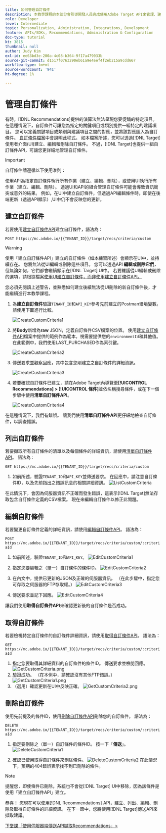```yaml
---
title: 如何管理自訂條件
description: 本教學課程的本部分會引導開發人員完成使用Adobe Target API來管理、建立、列出、編輯、取得和刪除Adobe Target Recommendations條件所需的步驟。
role: Developer
level: Intermediate
topic: Personalization, Administration, Integrations, Development
feature: APIs/SDKs, Recommendations, Administration & Configuration
doc-type: tutorial
kt: 3815
thumbnail: null
author: Judy Kim
exl-id: ee63bd3e-200a-4c08-b364-9f17a479033b
source-git-commit: d1517f0763290eb61a9e4eef4f2eb215a9cdd667
workflow-type: tm+mt
source-wordcount: '941'
ht-degree: 1%

---
```


# 管理自訂條件

有時，[!DNL Recommendations]提供的演算法無法呈現您要促銷的特定項目。 在這種情況下，自訂條件可讓您為指定的關鍵項目或類別提供一組特定的建議項目。 您可以定義關鍵項目或類別與建議項目之間的對應，並將該對應匯入為自訂條件。 [自訂條件檔案](https://experienceleague.adobe.com/docs/target/using/recommendations/criteria/recommendations-csv.html?lang=en)中會說明此程式。 如本檔案所述，您可以透過[!DNL Target]使用者介面(UI)建立、編輯和刪除自訂條件。 不過，[!DNL Target]也提供一組自訂條件API，可讓您更詳細地管理自訂條件。

>[!IMPORTANT]
>
>自訂條件請遵循以下使用准則：
>
> 使用API為指定自訂條件執行所有作業（建立、編輯、刪除），或使用UI執行所有作業（建立、編輯、刪除）。 透過UI和API的組合管理自訂條件可能會導致資訊衝突或意外的結果。 例如，在UI中建立自訂條件，但透過API編輯條件時，即使在後端更新（透過API顯示）,UI中仍不會反映您的更新。

## 建立自訂條件

若要使用[建立自訂條件API](https://developers.adobetarget.com/api/recommendations/#operation/createCriteriaCustom)建立自訂條件，語法為：

`POST https://mc.adobe.io/{{TENANT_ID}}/target/recs/criteria/custom`

>[!WARNING]
>
>使用「建立自訂條件API」建立的自訂條件（如本練習所述）會顯示在UI中，並持續存在。 您將無法從UI編輯或刪除這些項目。 您可以透過API **編輯或刪除它們**，但無論如何，它們都會繼續顯示在[!DNL Target] UI中。 若要維護從UI編輯或刪除的選項，請根據檔案[使用UI建立自訂條件，而非使用建立自訂條件API。](https://experienceleague.adobe.com/docs/target/using/recommendations/criteria/recommendations-csv.html?lang=en)

您必須先閱讀上述警告，並熟悉如何建立後續無法從UI刪除的新自訂條件後，才能繼續進行本教學課程。

1. 為&#x200B;**建立自訂條件**&#x200B;驗證`TENANT_ID`和`API_KEY`參考先前建立的Postman環境變數。 請使用下圖進行比較。

   ![CreateCustomCriteria1](assets/CreateCustomCriteria1.png)

2. 將&#x200B;**Body**&#x200B;新增為&#x200B;**raw** JSON，定義自訂條件CSV檔案的位置。 使用[建立自訂條件API](https://developers.adobetarget.com/api/recommendations/#operation/getAllCriteriaCustom)檔案中提供的範例作為範本，視需要提供您的`environmentId`和其他值。 在此範例中，我們使用LAST_PURCHASED作為索引鍵。

   ![CreateCustomCriteria2](assets/CreateCustomCriteria2.png)

3. 傳送要求並觀察回應，其中包含您剛建立之自訂條件的詳細資訊。

   ![CreateCustomCriteria3](assets/CreateCustomCriteria3.png)

4. 若要確認自訂條件已建立，請在Adobe Target內導覽至&#x200B;**[!UICONTROL Recommendations] > [!UICONTROL 條件]**&#x200B;並依名稱搜尋條件，或在下一個步驟中使用&#x200B;**清單自訂條件API**。

   ![CreateCustomCriteria4](assets/CreateCustomCriteria4.png)

在這種情況下，我們有錯誤。 讓我們使用&#x200B;**清單自訂條件API**&#x200B;更仔細地檢查自訂條件，以調查錯誤。

## 列出自訂條件

若要擷取所有自訂條件的清單以及每個條件的詳細資訊，請使用[清單自訂條件API](https://developers.adobetarget.com/api/recommendations/#operation/getAllCriteriaCustom)。 語法為：

`GET https://mc.adobe.io/{{TENANT_ID}}/target/recs/criteria/custom`

1. 如前所述，驗證`TENANT_ID`和`API_KEY`並傳送要求。 在回應中，請注意自訂條件ID，以及先前指出之錯誤訊息的相關詳細資訊。
   ![ListCustomCriteria](assets/ListCustomCriteria.png)

在此情況下，會因為伺服器資訊不正確而發生錯誤，這表示[!DNL Target]無法存取包含自訂條件定義的CSV檔案。 現在來編輯自訂條件以修正此問題。

## 編輯自訂條件

若要變更自訂條件定義的詳細資訊，請使用[編輯自訂條件API](https://developers.adobetarget.com/api/recommendations/#operation/updateCriteriaCustom)。 語法為：

`POST https://mc.adobe.io/{{TENANT_ID}}/target/recs/criteria/custom/:criteriaId`

1. 如前所述，驗證`TENANT_ID`和`API_KEY`。
   ![EditCustomCriteria1](assets/EditCustomCriteria1.png)

1. 指定您要編輯之（單一）自訂條件的條件ID。
   ![EditCustomCriteria2](assets/EditCustomCriteria2.png)

1. 在內文中，提供已更新的JSON及正確的伺服器資訊。 （在此步驟中，指定您可存取之伺服器的FTP存取權。）
   ![EditCustomCriteria3](assets/EditCustomCriteria3.png)

1. 傳送要求並記下回應。
   ![EditCustomCriteria4](assets/EditCustomCriteria4.png)

讓我們使用&#x200B;**取得自訂條件API**&#x200B;來確認更新後的自訂條件是否成功。

## 取得自訂條件

若要檢視特定自訂條件的自訂條件詳細資訊，請使用[取得自訂條件API](https://developers.adobetarget.com/api/recommendations/#operation/getCriteriaCustom)。 語法為：

`GET https://mc.adobe.io/{{TENANT_ID}}/target/recs/criteria/custom/:criteriaId`

1. 指定您要取得其詳細資料的自訂條件的條件ID。 傳送要求並檢閱回應。
   ![GetCustomCriteria.png](assets/GetCustomCriteria.png)
1. 驗證成功。 （在本例中，請確認沒有其他FTP錯誤。）
   ![GetCustomCriteria1.png](assets/GetCustomCriteria1.png)
1. （選用）確認更新在UI中反映正確。
   ![GetCustomCriteria2.png](assets/GetCustomCriteria2.png)

## 刪除自訂條件

使用先前提及的條件ID，使用[刪除自訂條件API](https://developers.adobetarget.com/api/recommendations/#operation/deleteCriteriaCustom)刪除您的自訂條件。 語法為：

`DELETE https://mc.adobe.io/{{TENANT_ID}}/target/recs/criteria/custom/:criteriaId`

1. 指定要刪除之（單一）自訂條件的條件ID。 按一下「**傳送**」。
   ![DeleteCustomCriteria1](assets/DeleteCustomCriteria1.png)

1. 確認已使用取得自訂條件來刪除條件。
   ![DeleteCustomCriteria2](assets/DeleteCustomCriteria2.png)
在此情況下，預期的404錯誤表示找不到已刪除的條件。

>[!NOTE]
>提醒您，即使條件已刪除，系統也不會從[!DNL Target] UI中移除，因為該條件是使用「建立自訂條件API」建立。

恭喜！ 您現在可以使用[!DNL Recommendations] API，建立、列出、編輯、刪除及取得自訂條件的詳細資訊。 在下一節中，您將使用[!DNL Target]傳送API來擷取建議。

[下堂課「使用伺服器端傳送API擷取Recommendations」>](fetch-recs-server-side-delivery-api.md)
